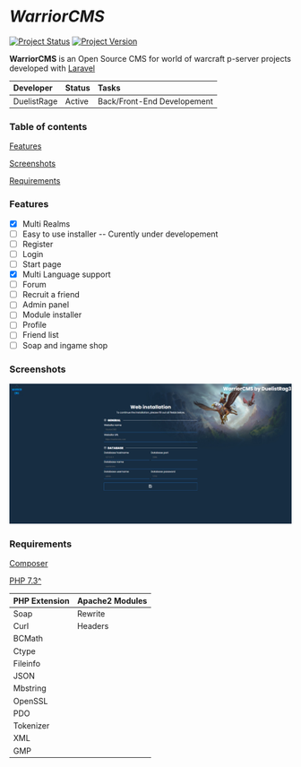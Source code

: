 # _WarriorCMS_

[![Project Status](https://img.shields.io/badge/Status-Alpha-yellow.svg?style=flat-square)](#)
[![Project Version](https://img.shields.io/badge/Version-0.1.6-green.svg?style=flat-square)](#)

**WarriorCMS** is an Open Source CMS for world of warcraft p-server projects developed with [Laravel](https://laravel.com)

| Developer | Status | Tasks |
| :----------- | :---------- | :---------- |
| DuelistRage | Active | Back/Front-End Developement |

### Table of contents

[Features](#Features)

[Screenshots](#Screenshots)

[Requirements](#Requirements)

### Features

- [x] Multi Realms
- [ ] Easy to use installer -- Curently under developement
- [ ] Register
- [ ] Login
- [ ] Start page
- [x] Multi Language support
- [ ] Forum
- [ ] Recruit a friend
- [ ] Admin panel
- [ ] Module installer
- [ ] Profile
- [ ] Friend list
- [ ] Soap and ingame shop

### Screenshots

![Alt text](/screenshots/Screenshot1.png?raw=true "Installer")

### Requirements

[Composer](https://getcomposer.org/)

[PHP 7.3^](https://www.php.net)

| PHP Extension | Apache2 Modules |
| :----------- | :---------- |
| Soap | Rewrite |
| Curl | Headers |
| BCMath |
| Ctype |
| Fileinfo |
| JSON |
| Mbstring |
| OpenSSL |
| PDO |
| Tokenizer |
| XML |
| GMP |

